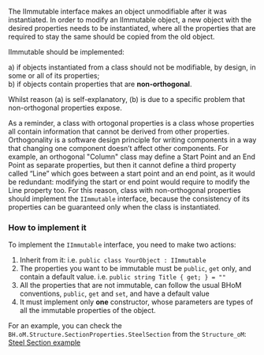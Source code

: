 The IImmutable interface makes an object unmodifiable after it was instantiated. In order to modify an IImmutable object, a new object with the desired properties needs to be instantiated, where all the properties that are required to stay the same should be copied from the old object. 

IImmutable should be implemented:

a) if objects instantiated from a class should not be modifiable, by design, in some or all of its properties;  
b) if objects contain properties that are **non-orthogonal**.

Whilst reason (a) is self-explanatory, (b) is due to a specific problem that non-orthogonal properties expose.

As a reminder, a class with ortogonal properties is a class whose properties all contain information that cannot be derived from other properties. Orthogonality is a software design principle for writing components in a way that changing one component doesn’t affect other components. For example, an orthogonal "Column" class may define a Start Point and an End Point as separate properties, but then it cannot define a third property called “Line” which goes between a start point and an end point, as it would be redundant: modifying the start or end point would require to modify the Line property too. For this reason, class with non-orthogonal properties should implement the `IImmutable` interface, because the consistency of its properties can be guaranteed only when the class is instantiated.


### How to implement it
To implement the `IImmutable` interface, you need to make two actions:

1. Inherit from it: i.e. `public class YourObject : IImmutable`
1. The properties you want to be immutable must be `public`, `get` only, and contain a default value. i.e. `public string Title { get; } = ""`
1. All the properties that are not immutable, can follow the usual BHoM conventions, `public`, `get` and `set`, and have a default value
1. It must implement only **one** constructor, whose parameters are types of all the immutable properties of the object.

For an example, you can check the `BH.oM.Structure.SectionProperties.SteelSection` from the `Structure_oM`:
[Steel Section example](https://github.com/BHoM/BHoM/blob/main/Structure_oM/SectionProperties/SteelSection.cs)

